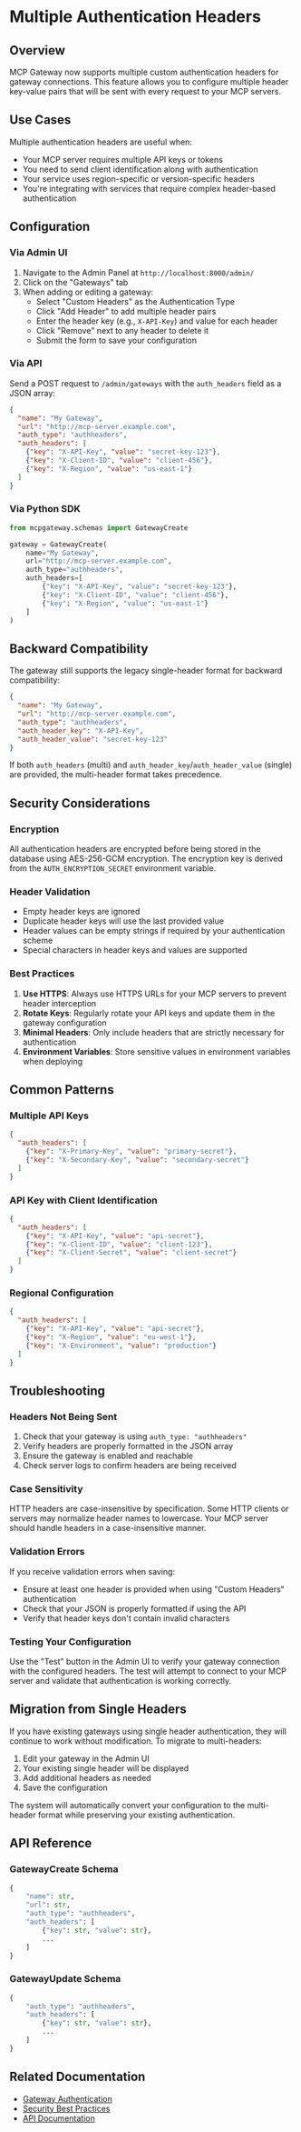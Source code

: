 # Multiple Authentication Headers

## Overview

MCP Gateway now supports multiple custom authentication headers for gateway connections. This feature allows you to configure multiple header key-value pairs that will be sent with every request to your MCP servers.

## Use Cases

Multiple authentication headers are useful when:
- Your MCP server requires multiple API keys or tokens
- You need to send client identification along with authentication
- Your service uses region-specific or version-specific headers
- You're integrating with services that require complex header-based authentication

## Configuration

### Via Admin UI

1. Navigate to the Admin Panel at `http://localhost:8000/admin/`
2. Click on the "Gateways" tab
3. When adding or editing a gateway:
   - Select "Custom Headers" as the Authentication Type
   - Click "Add Header" to add multiple header pairs
   - Enter the header key (e.g., `X-API-Key`) and value for each header
   - Click "Remove" next to any header to delete it
   - Submit the form to save your configuration

### Via API

Send a POST request to `/admin/gateways` with the `auth_headers` field as a JSON array:

```json
{
  "name": "My Gateway",
  "url": "http://mcp-server.example.com",
  "auth_type": "authheaders",
  "auth_headers": [
    {"key": "X-API-Key", "value": "secret-key-123"},
    {"key": "X-Client-ID", "value": "client-456"},
    {"key": "X-Region", "value": "us-east-1"}
  ]
}
```

### Via Python SDK

```python
from mcpgateway.schemas import GatewayCreate

gateway = GatewayCreate(
    name="My Gateway",
    url="http://mcp-server.example.com",
    auth_type="authheaders",
    auth_headers=[
        {"key": "X-API-Key", "value": "secret-key-123"},
        {"key": "X-Client-ID", "value": "client-456"},
        {"key": "X-Region", "value": "us-east-1"}
    ]
)
```

## Backward Compatibility

The gateway still supports the legacy single-header format for backward compatibility:

```json
{
  "name": "My Gateway",
  "url": "http://mcp-server.example.com",
  "auth_type": "authheaders",
  "auth_header_key": "X-API-Key",
  "auth_header_value": "secret-key-123"
}
```

If both `auth_headers` (multi) and `auth_header_key`/`auth_header_value` (single) are provided, the multi-header format takes precedence.

## Security Considerations

### Encryption
All authentication headers are encrypted before being stored in the database using AES-256-GCM encryption. The encryption key is derived from the `AUTH_ENCRYPTION_SECRET` environment variable.

### Header Validation
- Empty header keys are ignored
- Duplicate header keys will use the last provided value
- Header values can be empty strings if required by your authentication scheme
- Special characters in header keys and values are supported

### Best Practices
1. **Use HTTPS**: Always use HTTPS URLs for your MCP servers to prevent header interception
2. **Rotate Keys**: Regularly rotate your API keys and update them in the gateway configuration
3. **Minimal Headers**: Only include headers that are strictly necessary for authentication
4. **Environment Variables**: Store sensitive values in environment variables when deploying

## Common Patterns

### Multiple API Keys
```json
{
  "auth_headers": [
    {"key": "X-Primary-Key", "value": "primary-secret"},
    {"key": "X-Secondary-Key", "value": "secondary-secret"}
  ]
}
```

### API Key with Client Identification
```json
{
  "auth_headers": [
    {"key": "X-API-Key", "value": "api-secret"},
    {"key": "X-Client-ID", "value": "client-123"},
    {"key": "X-Client-Secret", "value": "client-secret"}
  ]
}
```

### Regional Configuration
```json
{
  "auth_headers": [
    {"key": "X-API-Key", "value": "api-secret"},
    {"key": "X-Region", "value": "eu-west-1"},
    {"key": "X-Environment", "value": "production"}
  ]
}
```

## Troubleshooting

### Headers Not Being Sent
1. Check that your gateway is using `auth_type: "authheaders"`
2. Verify headers are properly formatted in the JSON array
3. Ensure the gateway is enabled and reachable
4. Check server logs to confirm headers are being received

### Case Sensitivity
HTTP headers are case-insensitive by specification. Some HTTP clients or servers may normalize header names to lowercase. Your MCP server should handle headers in a case-insensitive manner.

### Validation Errors
If you receive validation errors when saving:
- Ensure at least one header is provided when using "Custom Headers" authentication
- Check that your JSON is properly formatted if using the API
- Verify that header keys don't contain invalid characters

### Testing Your Configuration
Use the "Test" button in the Admin UI to verify your gateway connection with the configured headers. The test will attempt to connect to your MCP server and validate that authentication is working correctly.

## Migration from Single Headers

If you have existing gateways using single header authentication, they will continue to work without modification. To migrate to multi-headers:

1. Edit your gateway in the Admin UI
2. Your existing single header will be displayed
3. Add additional headers as needed
4. Save the configuration

The system will automatically convert your configuration to the multi-header format while preserving your existing authentication.

## API Reference

### GatewayCreate Schema
```python
{
    "name": str,
    "url": str,
    "auth_type": "authheaders",
    "auth_headers": [
        {"key": str, "value": str},
        ...
    ]
}
```

### GatewayUpdate Schema
```python
{
    "auth_type": "authheaders",
    "auth_headers": [
        {"key": str, "value": str},
        ...
    ]
}
```

## Related Documentation
- [Gateway Authentication](./authentication.md)
- [Security Best Practices](../security/best-practices.md)
- [API Documentation](../api/gateways.md)